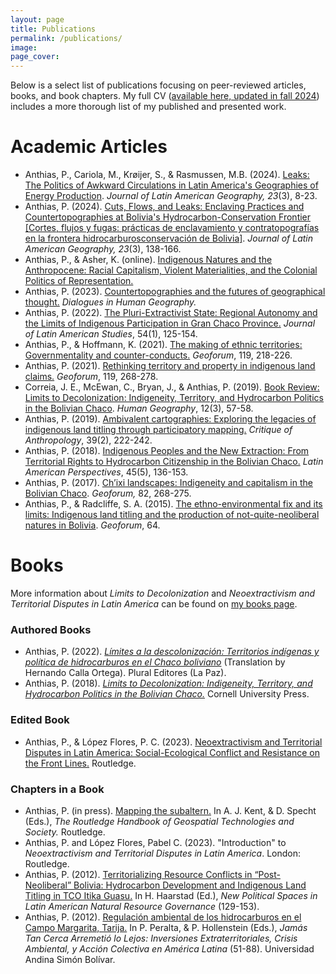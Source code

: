 ```yaml
---
layout: page
title: Publications
permalink: /publications/
image:
page_cover:
---
```


Below is a select list of publications focusing on peer-reviewed articles, books, and book chapters. My full CV ([available here, updated in fall 2024](/images/anthiascv.pdf)) includes a more thorough list of my published and presented work.

# Academic Articles

- Anthias, P., Cariola, M., Krøijer, S., & Rasmussen, M.B. (2024). [Leaks: The Politics of Awkward Circulations in Latin America's Geographies of Energy Production](https://dx.doi.org/10.1353/lag.2024.a948095). *Journal of Latin American Geography, 23*(3), 8-23.
- Anthias, P. (2024). [Cuts, Flows, and Leaks: Enclaving Practices and Countertopographies at Bolivia's Hydrocarbon-Conservation Frontier [Cortes, flujos y fugas: prácticas de enclavamiento y contratopografías en la frontera hidrocarburosconservación de Bolivia]](https://muse.jhu.edu/pub/15/article/948099). *Journal of Latin American Geography, 23*(3), 138-166.
- Anthias, P., & Asher, K. (online). [Indigenous Natures and the Anthropocene: Racial Capitalism, Violent Materialities, and the Colonial Politics of Representation.](https://doi.org/10.1111/anti.13078)
- Anthias, P. (2023). [Countertopographies and the futures of geographical thought.](https://doi.org/10.1177/20438206231171202) *Dialogues in Human Geography.*
- Anthias, P. (2022). [The Pluri-Extractivist State: Regional Autonomy and the Limits of Indigenous Participation in Gran Chaco Province.](https://doi.org/10.1017/s0022216x21000997) *Journal of Latin American Studies*, 54(1), 125-154. 
- Anthias, P., & Hoffmann, K. (2021). [The making of ethnic territories: Governmentality and counter-conducts.](https://doi.org/10.1016/j.geoforum.2020.06.027) *Geoforum*, 119, 218-226.
- Anthias, P. (2021). [Rethinking territory and property in indigenous land claims.](https://doi.org/10.1016/j.geoforum.2019.09.008) *Geoforum*, 119, 268-278.
- Correia, J. E., McEwan, C., Bryan, J., & Anthias, P. (2019). [Book Review: Limits to Decolonization: Indigeneity, Territory, and Hydrocarbon Politics in the Bolivian Chaco](https://doi.org/10.1177/194277861901200301). *Human Geography*, 12(3), 57-58. 
- Anthias, P. (2019). [Ambivalent cartographies: Exploring the legacies of indigenous land titling through participatory mapping.](https://doi.org/10.1177/0308275x19842920) *Critique of Anthropology*, 39(2), 222-242.
- Anthias, P. (2018). [Indigenous Peoples and the New Extraction: From Territorial Rights to Hydrocarbon Citizenship in the Bolivian Chaco.](https://doi.org/10.1177/0094582x16678804) *Latin American Perspectives*, 45(5), 136-153. 
- Anthias, P. (2017). [Ch’ixi landscapes: Indigeneity and capitalism in the Bolivian Chaco](https://doi.org/10.1016/j.geoforum.2016.09.013). *Geoforum,* 82, 268-275.
- Anthias, P., & Radcliffe, S. A. (2015). [The ethno-environmental fix and its limits: Indigenous land titling and the production of not-quite-neoliberal natures in Bolivia](https://doi.org/10.1016/j.geoforum.2013.06.007). *Geoforum*, 64.

# Books

More information about *Limits to Decolonization* and *Neoextractivism and Territorial Disputes in Latin America* can be found on [my books page](https://penelopeanthias.com/books/).

### Authored Books

- Anthias, P. (2022). [*Límites a la descolonización: Territorios indígenas y política de hidrocarburos en el Chaco boliviano*](https://durham-repository.worktribe.com/output/1120148) (Translation by Hernando Calla Ortega). Plural Editores (La Paz).
- Anthias, P. (2018). [*Limits to Decolonization: Indigeneity, Territory, and Hydrocarbon Politics in the Bolivian Chaco.*](https://durham-repository.worktribe.com/output/1121919) Cornell University Press.

### Edited Book

- Anthias, P., & López Flores, P. C. (2023). [Neoextractivism and Territorial Disputes in Latin America: Social-Ecological Conflict and Resistance on the Front Lines.](https://doi.org/10.4324/9781003267461) Routledge.

### Chapters in a Book

- Anthias, P. (in press). [Mapping the subaltern.](https://doi.org/10.4324/9780367855765-11) In A. J. Kent, & D. Specht (Eds.), *The Routledge Handbook of Geospatial Technologies and Society.* Routledge.
- Anthias, P. and López Flores, Pabel C. (2023). "Introduction" to *Neoextractivism and Territorial Disputes in Latin America*. London: Routledge.
- Anthias, P. (2012). [Territorializing Resource Conflicts in “Post-Neoliberal” Bolivia: Hydrocarbon Development and Indigenous Land Titling in TCO Itika Guasu.](https://doi.org/10.1057/9781137073723_7) In H. Haarstad (Ed.), *New Political Spaces in Latin American Natural Resource Governance* (129-153).
- Anthias, P. (2012). [Regulación ambiental de los hidrocarburos en el Campo Margarita, Tarija.](https://durham-repository.worktribe.com/output/1633438) In P. Peralta, & P. Hollenstein (Eds.), *Jamás Tan Cerca Arremetió lo Lejos: Inversiones Extraterritoriales, Crisis Ambiental, y Acción Colectiva en América Latina* (51-88). Universidad Andina Simón Bolívar.
